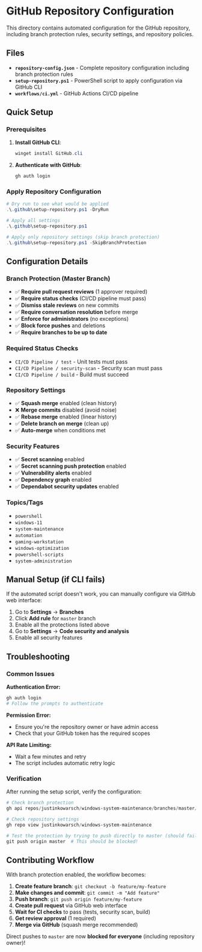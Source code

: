 # GitHub Repository Configuration

This directory contains automated configuration for the GitHub repository, including branch protection rules, security settings, and repository policies.

## Files

- **`repository-config.json`** - Complete repository configuration including branch protection rules
- **`setup-repository.ps1`** - PowerShell script to apply configuration via GitHub CLI
- **`workflows/ci.yml`** - GitHub Actions CI/CD pipeline

## Quick Setup

### Prerequisites

1. **Install GitHub CLI**:
   ```powershell
   winget install GitHub.cli
   ```

2. **Authenticate with GitHub**:
   ```powershell
   gh auth login
   ```

### Apply Repository Configuration

```powershell
# Dry run to see what would be applied
.\.github\setup-repository.ps1 -DryRun

# Apply all settings
.\.github\setup-repository.ps1

# Apply only repository settings (skip branch protection)
.\.github\setup-repository.ps1 -SkipBranchProtection
```

## Configuration Details

### Branch Protection (Master Branch)
- ✅ **Require pull request reviews** (1 approver required)
- ✅ **Require status checks** (CI/CD pipeline must pass)
- ✅ **Dismiss stale reviews** on new commits
- ✅ **Require conversation resolution** before merge
- ✅ **Enforce for administrators** (no exceptions)
- ✅ **Block force pushes** and deletions
- ✅ **Require branches to be up to date**

### Required Status Checks
- `CI/CD Pipeline / test` - Unit tests must pass
- `CI/CD Pipeline / security-scan` - Security scan must pass  
- `CI/CD Pipeline / build` - Build must succeed

### Repository Settings
- ✅ **Squash merge** enabled (clean history)
- ❌ **Merge commits** disabled (avoid noise)
- ✅ **Rebase merge** enabled (linear history)
- ✅ **Delete branch on merge** (clean up)
- ✅ **Auto-merge** when conditions met

### Security Features
- ✅ **Secret scanning** enabled
- ✅ **Secret scanning push protection** enabled
- ✅ **Vulnerability alerts** enabled
- ✅ **Dependency graph** enabled
- ✅ **Dependabot security updates** enabled

### Topics/Tags
- `powershell`
- `windows-11` 
- `system-maintenance`
- `automation`
- `gaming-workstation`
- `windows-optimization`
- `powershell-scripts`
- `system-administration`

## Manual Setup (if CLI fails)

If the automated script doesn't work, you can manually configure via GitHub web interface:

1. Go to **Settings** → **Branches**
2. Click **Add rule** for `master` branch
3. Enable all the protections listed above
4. Go to **Settings** → **Code security and analysis**
5. Enable all security features

## Troubleshooting

### Common Issues

**Authentication Error:**
```powershell
gh auth login
# Follow the prompts to authenticate
```

**Permission Error:**
- Ensure you're the repository owner or have admin access
- Check that your GitHub token has the required scopes

**API Rate Limiting:**
- Wait a few minutes and retry
- The script includes automatic retry logic

### Verification

After running the setup script, verify the configuration:

```powershell
# Check branch protection
gh api repos/justinkowarsch/windows-system-maintenance/branches/master/protection

# Check repository settings  
gh repo view justinkowarsch/windows-system-maintenance

# Test the protection by trying to push directly to master (should fail)
git push origin master  # This should be blocked!
```

## Contributing Workflow

With branch protection enabled, the workflow becomes:

1. **Create feature branch**: `git checkout -b feature/my-feature`
2. **Make changes and commit**: `git commit -m "Add feature"`
3. **Push branch**: `git push origin feature/my-feature`
4. **Create pull request** via GitHub web interface
5. **Wait for CI checks** to pass (tests, security scan, build)
6. **Get review approval** (1 required)
7. **Merge via GitHub** (squash merge recommended)

Direct pushes to `master` are now **blocked for everyone** (including repository owner)!